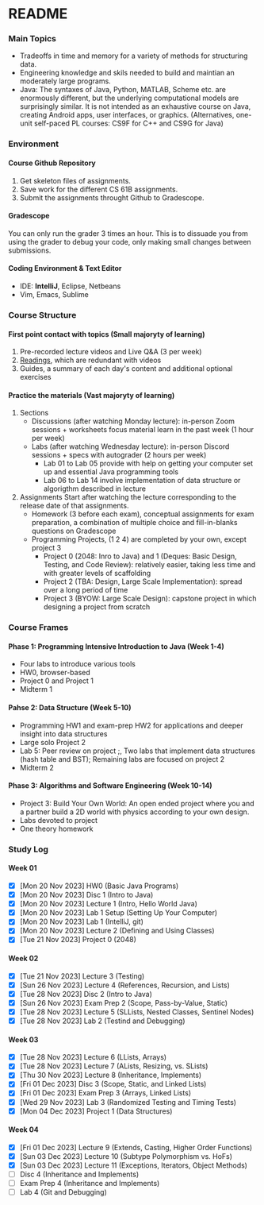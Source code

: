 # README
### Main Topics
- Tradeoffs in time and memory for a variety of methods for structuring data.
- Engineering knowledge and skils needed to build and maintian an moderately large programs.
- Java: The syntaxes of Java, Python, MATLAB, Scheme etc. are enormously different, but the underlying computational models are surprisingly similar. It is not intended as an exhaustive course on Java, creating Android apps, user interfaces, or graphics. (Alternatives, one-unit self-paced PL courses: CS9F for C++ and CS9G for Java)

### Environment
#### Course Github Repository
1. Get skeleton files of assignments.
2. Save work for the different CS 61B assignments.
3. Submit the assignments throught Github to Gradescope.

#### Gradescope
You can only run the grader 3 times an hour. This is to dissuade you from using the grader to debug your code, only making small changes between submissions.

#### Coding Environment & Text Editor
- IDE: **IntelliJ**, Eclipse, Netbeans
- Vim, Emacs, Sublime


### Course Structure
#### First point contact with topics (Small majoryty of learning)
1. Pre-recorded lecture videos and Live Q&A (3 per week)
2. [Readings](https://joshhug.gitbooks.io/hug61b), which are redundant with videos
3. Guides, a summary of each day's content and additional optional exercises

#### Practice the materials (Vast majoryty of learning)
1. Sections
    - Discussions (after watching Monday lecture): in-person Zoom sessions + worksheets focus material learn in the past week (1 hour per week)
    - Labs (after watching Wednesday lecture): in-person Discord sessions + specs with autograder (2 hours per week)
        - Lab 01 to Lab 05 provide with help on getting your computer set up and essential Java programming tools
        - Lab 06 to Lab 14 involve implementation of data structure or algorigthm described in lecture
2. Assignments
Start after watching the lecture corresponding to the release date of that assignments.
    - Homework (3 before each exam), conceptual assignments for exam preparation, a combination of multiple choice and fill-in-blanks questions on Gradescope
    - Programming Projects, (1 2 4) are completed by your own, except project 3
        - Project 0 (2048: Inro to Java) and 1 (Deques: Basic Design, Testing, and Code Review): relatively easier, taking less time and with greater levels of scaffolding
        - Project 2 (TBA: Design, Large Scale Implementation): spread over a long period of time
        - Project 3 (BYOW: Large Scale Design): capstone project in which designing a project from scratch
### Course Frames
#### Phase 1: Programming Intensive Introduction to Java (Week 1-4)
- Four labs to introduce various tools
- HW0, browser-based
- Project 0 and Project 1
- Midterm 1
#### Pahse 2: Data Structure (Week 5-10)
- Programming HW1 and exam-prep HW2 for applications and deeper insight into data structures
- Large solo Project 2
- Lab 5: Peer review on project ;, Two labs that implement data structures (hash table and BST); Remaining labs are focused on project 2
- Midterm 2
#### Phase 3: Algorithms and Software Engineering (Week 10-14)
- Project 3: Build Your Own World: An open ended project where you and a partner build a 2D world with physics according to your own design.
- Labs devoted to project
- One theory homework

### Study Log
#### Week 01
- [x] [Mon 20 Nov 2023] HW0 (Basic Java Programs)
- [x] [Mon 20 Nov 2023] Disc 1 (Intro to Java)
- [x] [Mon 20 Nov 2023] Lecture 1 (Intro, Hello World Java)
- [x] [Mon 20 Nov 2023] Lab 1 Setup (Setting Up Your Computer)
- [x] [Mon 20 Nov 2023] Lab 1 (IntelliJ, git)
- [x] [Mon 20 Nov 2023] Lecture 2 (Defining and Using Classes)
- [x] [Tue 21 Nov 2023] Project 0 (2048)

#### Week 02
- [x] [Tue 21 Nov 2023] Lecture 3 (Testing)
- [x] [Sun 26 Nov 2023] Lecture 4 (References, Recursion, and Lists)
- [x] [Tue 28 Nov 2023] Disc 2 (Intro to Java)
- [x] [Sun 26 Nov 2023] Exam Prep 2 (Scope, Pass-by-Value, Static)
- [x] [Tue 28 Nov 2023] Lecture 5 (SLLists, Nested Classes, Sentinel Nodes)
- [x] [Tue 28 Nov 2023] Lab 2 (Testind and Debugging)

#### Week 03
- [x] [Tue 28 Nov 2023] Lecture 6 (LLists, Arrays)
- [x] [Tue 28 Nov 2023] Lecture 7 (ALists, Resizing, vs. SLists)
- [x] [Thu 30 Nov 2023] Lecture 8 (Inheritance, Implements)
- [x] [Fri 01 Dec 2023] Disc 3 (Scope, Static, and Linked Lists)
- [x] [Fri 01 Dec 2023] Exam Prep 3 (Arrays, Linked Lists)
- [x] [Wed 29 Nov 2023] Lab 3 (Randomized Testing and Timing Tests)
- [x] [Mon 04 Dec 2023] Project 1 (Data Structures)

#### Week 04
- [x] [Fri 01 Dec 2023] Lecture 9 (Extends, Casting, Higher Order Functions)
- [x] [Sun 03 Dec 2023] Lecture 10 (Subtype Polymorphism vs. HoFs)
- [x] [Sun 03 Dec 2023] Lecture 11 (Exceptions, Iterators, Object Methods)
- [ ] Disc 4 (Inheritance and Implements)
- [ ] Exam Prep 4 (Inheritance and Implements)
- [ ] Lab 4 (Git and Debugging)
